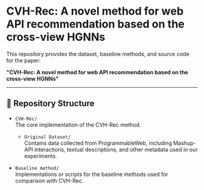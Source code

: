 # **CVH-Rec: A novel method for web API recommendation based on the cross-view HGNNs**

This repository provides the dataset, baseline methods, and source code for the paper:

**"CVH-Rec: A novel method for web API recommendation based on the cross-view HGNNs"**

***

## 📁 Repository Structure

*   `CVH-Rec/`\
    The core implementation of the CVH-Rec method.

    *   `Original Dataset/`\
        Contains data collected from ProgrammableWeb, including Mashup-API interactions, textual descriptions, and other metadata used in our experiments.

*   `Baseline method/`\
    Implementations or scripts for the baseline methods used for comparison with CVH-Rec.


